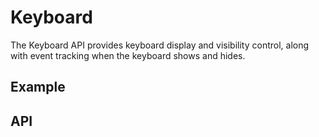 # Keyboard

The Keyboard API provides keyboard display and visibility control, along with event tracking when the keyboard shows and hides.

## Example

## API

<plugin-api name="keyboard"></plugin-api>